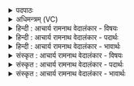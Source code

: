 <details><summary>पदपाठः</summary>

उ꣢त्। ह꣣र्षय। मघवन्। आ꣡यु꣢꣯धानि। उत्। स꣡त्व꣢꣯नाम्। मा꣣मका꣡ना꣢म्। म꣡ना꣢꣯ꣳसि। उत्। वृ꣣त्रहन्। वृत्र। हन्। वाजि꣡ना꣢म्। वा꣡जि꣢꣯नानि। उत्। र꣡था꣢꣯नाम्। ज꣡य꣢꣯ताम्। य꣣न्तु। घो꣡षाः꣢꣯। १८५८।
</details>

<details><summary>अधिमन्त्रम् (VC)</summary>

- इन्द्रः
- अप्रतिरथ ऐन्द्रः
- त्रिष्टुप्
- धैवतः
</details>

<details><summary>हिन्दी : आचार्य रामनाथ वेदालंकार - विषयः</summary>

प्रथम मन्त्र में इन्द्र जीवात्मा को प्रोद्बोधन दिया गया है।
</details>

<details><summary>हिन्दी : आचार्य रामनाथ वेदालंकार - पदार्थः</summary>

पदार्थान्वयभाषाः -  हे (मघवन्) शरीर के अधिष्ठाता ऐश्वर्यशाली जीवात्मन् ! (आयुधानि) शस्त्रास्त्रों को (उद्धर्षय) ऊपर उठाओ, (मामकानाम्) मेरे (सत्वनाम्) वीरों के (मनांसि) मनों को (उत्) ऊपर उठाओ, उत्साहित करो। हे (वृत्रहन्) पापहन्ता, विघ्नहन्ता, शत्रुहन्ता जीवात्मन् ! (वाजिनाम्) बलवान् योद्धाओं के (वाजिनानि) रण-कौशल (उद् यन्तु) ऊपर उठें, (जयताम्) विजय-लाभ करते हुए (रथानाम्) रथारोहियों के (घोषाः) विजय-घोष (उद् यन्तु) ऊपर उठें ॥१॥ यहाँ वीर रस है। ‘उद्’ की आवृत्ति में लाटानुप्रास, ‘वाजिनां, वाजिना’ में यमक और यकार, नकार, मकार, तकार का अनुप्रास है ॥१॥
</details>

<details><summary>हिन्दी : आचार्य रामनाथ वेदालंकार - भावार्थः</summary>

भावार्थभाषाः -  जो कोई राजा या सेनापति शस्त्रास्त्रों को तेज करता है,अपने पक्ष के वीरों के मनों को उत्साहित करता है,विजय-दुन्दुभि बजाता है,वह सब कार्य उसके शरीर में स्थित जीवात्मा का ही होता है। इसलिए उसी को सम्बोधन किया गया है। आत्मा के उद्बोधन से ही बाह्य विजय के समान ही आन्तरिक विजय भी प्राप्त होती है ॥१॥
</details>

<details><summary>संस्कृत : आचार्य रामनाथ वेदालंकार - विषयः</summary>

तत्रादाविन्द्रो जीवात्मा प्रोद्बोध्यते।
</details>

<details><summary>संस्कृत : आचार्य रामनाथ वेदालंकार - पदार्थः</summary>

पदार्थान्वयभाषाः -  हे (मघवन्) ऐश्वर्यशालिन् देहाधिष्ठातः जीवात्मन् ! (आयुधानि) शस्त्रास्त्राणि (उद्धर्षय) उत्स्फोरय, (मामकानाम्) मदीयानाम् (सत्वनाम्) वीराणाम् (मनांसि) हृदयानि (उत्) उद्धर्षय उत्स्फोरय उत्साहय। हे (वृत्रहन्) पापहन्तः विघ्नहन्तः शत्रुहन्तः आत्मन् ! (वाजिनाम्) बलवतां योद्धॄणाम् (वाजिनानि) युद्धक्रियाकौशलानि (उद् यन्तु) उद्गच्छन्तु, (जयताम्) विजयं प्राप्नुवताम् (रथानाम्) यानानाम्, लक्षणया यानारोहिणाम् (घोषाः) विजयघोषाः (उद् यन्तु) उद् गच्छन्तु ॥१॥२ अत्र वीरो रसः। उद् इत्यस्यावृत्तौ लाटानुप्रासः। ‘वाजिनां, वाजिना’ इत्यत्र च यमकम्, यकारनकारमकारतकारानुप्रासाः ॥१॥
</details>

<details><summary>संस्कृत : आचार्य रामनाथ वेदालंकार - भावार्थः</summary>

भावार्थभाषाः -  योऽयं कश्चिद् राजा वा सेनापतिर्वा शस्त्रास्त्राणि तेजयति,स्वपक्षीयाणां वीराणां मनांस्युत्साहयति,विजयदुन्दुभिं वादयति,तत्सर्वं कृत्यं तद्देहस्थस्य जीवात्मन एव। अतः स एव सम्बोद्ध्यः। आत्मोद्बोधनेनैव बाह्यविजयवदाभ्यन्तरविजयोऽपि प्राप्यते ॥१॥
</details>